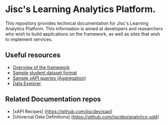 # Jisc's Learning Analytics Platform.
This repository provides technical documentation for Jisc's Learning Analytics Platform.  This information is aimed at developers and researchers who wish to build applications on the framework, as well as sites that wish to implement services.



## Useful resources

* [Overview of the framework](overview.md)
* [Sample student dataset format](https://github.com/jiscdev/uoj)
* [Sample xAPI queries (Aggregation)](xapi-aggregation.md)
* [Data Explorer](datax.md)


## Related Documentation repos

* [xAPI Recipes] (https://github.com/jiscdev/xapi) 
* [Universal Data Definitions] (https://github.com/jiscdev/analytics-udd) 


